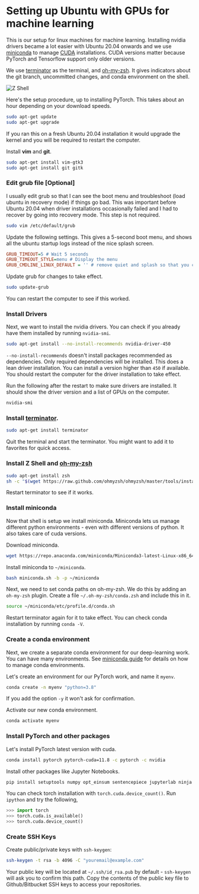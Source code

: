 # Setting up Ubuntu with GPUs for machine learning

This is our setup for linux machines for machine learning.
Installing nvidia drivers became a lot easier with Ubuntu 20.04 onwards and we use
 [miniconda](https://docs.conda.io/en/latest/miniconda.html) to manage
 [CUDA](https://developer.nvidia.com/cuda-zone) installations.
CUDA versions matter because PyTorch and Tensorflow support only older versions.

We use [terminator](https://terminator-gtk3.readthedocs.io/en/latest/) as the terminal,
and [oh-my-zsh](https://ohmyz.sh/).
It gives indicators about the git branch, uncommitted changes, and conda environment on the shell.

![Z Shell](powerlevel10k.png)

Here's the setup procedure, up to installing PyTorch.
This takes about an hour depending on your download speeds.

```bash
sudo apt-get update
sudo apt-get upgrade
```

If you ran this on a fresh Ubuntu 20.04 installation it would upgrade the kernel and you will be required to restart the computer.

Install **vim** and **git**.

```bash
sudo apt-get install vim-gtk3
sudo apt-get install git gitk
```

### Edit grub file \[Optional\]

I usually edit grub so that I can see the boot menu and troubleshoot (load ubuntu in recovery mode) if things go bad.
This was important before Ubuntu 20.04 when driver installations occasionally failed and I had to recover 
by going into recovery mode.
This step is not required.

```bash
sudo vim /etc/default/grub
```

Update the following settings. This gives a 5-second boot menu, and shows all the ubuntu startup logs instead of the nice splash screen.

```cfg
GRUB_TIMEOUT=5 # Wait 5 seconds
GRUB_TIMEOUT_STYLE=menu # Display the menu 
GRUB_CMDLINE_LINUX_DEFAULT = '' # remove quiet and splash so that you can see details at bootup
```

Update grub for changes to take effect.

```bash
sudo update-grub
```

You can restart the computer to see if this worked.

### Install Drivers

Next, we want to install the nvidia drivers. You can check if you already have them installed by running `nvidia-smi`.

```bash
sudo apt-get install --no-install-recommends nvidia-driver-450 
```

`--no-install-recommends` doesn't install packages recommended as dependencies.
Only required dependencies will be installed.
This does a lean driver installation.
You can install a version higher than `450` if available.
You should restart the computer for the driver installation to take effect.

Run the following after the restart to make sure drivers are installed.
It should show the driver version and a list of GPUs on the computer.

```bash
nvidia-smi
```

### Install [terminator](https://terminator-gtk3.readthedocs.io/en/latest/).

```bash
sudo apt-get install terminator
```

Quit the terminal and start the terminator. You might want to add it to favorites for quick access.

### Install Z Shell and [oh-my-zsh](https://ohmyz.sh/)

```bash
sudo apt-get install zsh
sh -c "$(wget https://raw.github.com/ohmyzsh/ohmyzsh/master/tools/install.sh -O -)"
```

Restart terminator to see if it works.

### Install miniconda

Now that shell is setup we install miniconda.
Miniconda lets us manage different python environments - even with different versions of python.
It also takes care of cuda versions.

Download miniconda.

```bash
wget https://repo.anaconda.com/miniconda/Miniconda3-latest-Linux-x86_64.sh -O miniconda.sh
```

Install miniconda to `~/miniconda`.

```bash
bash miniconda.sh -b -p ~/miniconda
```

Next, we need to set conda paths on oh-my-zsh. We do this by adding an `oh-my-zsh` plugin.
Create a file `~/.oh-my-zsh/conda.zsh` and include this in it.

```bash
source ~/miniconda/etc/profile.d/conda.sh
```

Restart terminator again for it to take effect. You can check conda installation by running `conda -V`.

### Create a conda environment

Next, we create a separate conda environment for our deep-learning work. You can have many environments.
See [miniconda guide](https://docs.conda.io/projects/conda/en/latest/user-guide/getting-started.html)
 for details on how to manage conda environments.

Let's create an environment for our PyTorch work, and name it `myenv`.

```bash
conda create -n myenv "python=3.8"
```

If you add the option `-y`  it won't ask for confirmation.

Activate our new conda environment.

```bash
conda activate myenv
```

### Install PyTorch and other packages

Let's install PyTorch latest version with cuda.

```bash
conda install pytorch pytorch-cuda=11.8 -c pytorch -c nvidia
```

Install other packages like Jupyter Notebooks.

```bash
pip install setuptools numpy opt_einsum sentencepiece jupyterlab ninja einsum ipywidgets matplotlib seaborn
```

You can check torch installation with `torch.cuda.device_count()`.
Run `ipython` and try the following,

```python
>>> import torch
>>> torch.cuda.is_available()
>>> torch.cuda.device_count()
```

### Create SSH Keys

Create public/private keys with `ssh-keygen`:

```bash
ssh-keygen -t rsa -b 4096 -C "youremail@example.com"
```

Your public key will be located at `~/.ssh/id_rsa.pub` by default - `ssh-keygen` will ask you to confirm this path.
Copy the contents of the public key file to Github/Bitbucket SSH keys to access your repositories.
